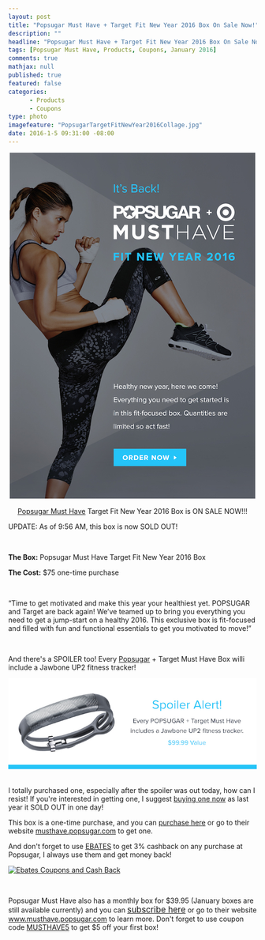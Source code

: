 ```yaml
---
layout: post
title: "Popsugar Must Have + Target Fit New Year 2016 Box On Sale Now!"
description: ""
headline: "Popsugar Must Have + Target Fit New Year 2016 Box On Sale Now!"
tags: [Popsugar Must Have, Products, Coupons, January 2016]
comments: true
mathjax: null
published: true
featured: false
categories: 
      - Products
      - Coupons
type: photo
imagefeature: "PopsugarTargetFitNewYear2016Collage.jpg"
date: 2016-1-5 09:31:00 -08:00
---
```


<center><a href="https://musthave.popsugar.com/p/monthly-subscription?utm_source=link&utm_medium=confirmation-page&utm_campaign=referral&utm_content=u:16301514" target="_blank">
<img src="/images/PopsugarTargetFitNewYear2016News.jpg" border="0" style="border:none;max-width:100%;" alt="Popsugar Must Have Target Fit New Year 2016 News!" />
</a></center>

<p><center><a href="https://musthave.popsugar.com/p/monthly-subscription?utm_source=link&utm_medium=confirmation-page&utm_campaign=referral&utm_content=u:16301514" target="_blank">Popsugar Must Have</a> Target Fit New Year 2016 Box is ON SALE NOW!!!</center></p>

<p>UPDATE: As of 9:56 AM, this box is now SOLD OUT!</p>

<br>

<p><b>The Box:</b> Popsugar Must Have Target Fit New Year 2016 Box</p>
<p><b>The Cost:</b> $75 one-time purchase</b></p>

<br>

<p>“Time to get motivated and make this year your healthiest yet. POPSUGAR and Target are back again! We’ve teamed up to bring you everything you need to get a jump-start on a healthy 2016. This exclusive box is fit-focused and filled with fun and functional essentials to get you motivated to move!”</p>

<br>

<p>And there's a SPOILER too! Every <a href="https://musthave.popsugar.com/p/monthly-subscription?utm_source=link&utm_medium=confirmation-page&utm_campaign=referral&utm_content=u:16301514" target="_blank">Popsugar</a> + Target Must Have Box willi include a Jawbone UP2 fitness tracker!</p>

<center><a href="https://musthave.popsugar.com/p/monthly-subscription?utm_source=link&utm_medium=confirmation-page&utm_campaign=referral&utm_content=u:16301514" target="_blank">
<img src="/images/PopsugarTargetFitNewYear2016Spoiler.jpg" border="0" style="border:none;max-width:100%;" alt="Popsugar Must Have Target Fit New Year 2016 Spoiler!" />
</a></center>

<br>

<p>I totally purchased one, especially after the spoiler was out today, how can I resist! If you're interested in getting one, I suggest <a href="https://musthave.popsugar.com/p/monthly-subscription?utm_source=link&utm_medium=confirmation-page&utm_campaign=referral&utm_content=u:16301514" target="_blank">buying one now</a> as last year it SOLD OUT in one day!</p>

<p>This box is a one-time purchase, and you can <a href="https://musthave.popsugar.com/p/monthly-subscription?utm_source=link&utm_medium=confirmation-page&utm_campaign=referral&utm_content=u:16301514" target="_blank">purchase here</a> or go to their website <a href="https://musthave.popsugar.com/p/monthly-subscription?utm_source=link&utm_medium=confirmation-page&utm_campaign=referral&utm_content=u:16301514" target="_blank">musthave.popsugar.com</a> to get one.</a> 

<p>And don't forget to use <a href="http://www.ebates.com/rf.do?referrerid=nFbj2DqrCN%2BpB5AWKzmAFQ%3D%3D&eeid=30337" target="_blank">EBATES</a> to get 3% cashback on any purchase at Popsugar, I always use them and get money back!</p>

<a href='http://www.ebates.com/rf.do?referrerid=nFbj2DqrCN%2BpB5AWKzmAFQ%3D%3D&eeid=28585' target='_blank' rel='nofollow'><img src='http://www.ebates.com/referral/2012/global_files/images/ebates_logo.png' alt='Ebates Coupons and Cash Back' height='31' width='171' border='0'/></a>

<br>

<p>Popsugar Must Have also has a monthly box for $39.95 (January boxes are still available currently) and you can <a href="https://musthave.popsugar.com/p/monthly-subscription?utm_source=link&utm_medium=confirmation-page&utm_campaign=referral&utm_content=u:16301514" target="_blank"><big>subscribe here</big></a> or go to their website <a href="https://musthave.popsugar.com/p/monthly-subscription?utm_source=link&utm_medium=confirmation-page&utm_campaign=referral&utm_content=u:16301514" target="_blank">www.musthave.popsugar.com</a> to learn more. Don't forget to use coupon code <a href="https://musthave.popsugar.com/p/monthly-subscription?utm_source=link&utm_medium=confirmation-page&utm_campaign=referral&utm_content=u:16301514" target="_blank">MUSTHAVE5</a> to get $5 off your first box!</p>

